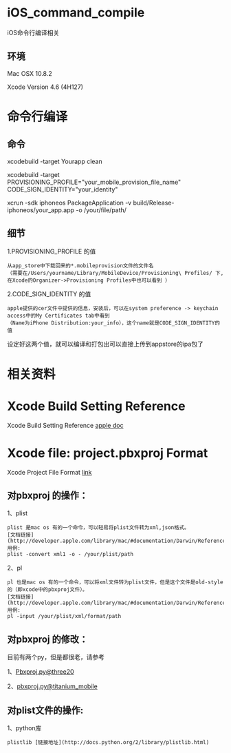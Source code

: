 iOS_command_compile
===================

iOS命令行编译相关

环境
----
Mac OSX 10.8.2

Xcode Version 4.6 (4H127)

命令行编译
=============

命令
----

xcodebuild -target Yourapp clean

xcodebuild -target PROVISIONING_PROFILE="your_mobile_provision_file_name" CODE_SIGN_IDENTITY="your_identity"

xcrun -sdk iphoneos PackageApplication -v build/Release-iphoneos/your_app.app -o /your/file/path/


细节
----

1.PROVISIONING_PROFILE 的值

    从app_store中下载回来的*.mobileprovision文件的文件名
    （需要在/Users/yourname/Library/MobileDevice/Provisioning\ Profiles/ 下,在Xcode的Organizer->Provisioning Profiles中也可以看到 ）

2.CODE_SIGN_IDENTITY 的值

    apple提供的cer文件中提供的信息，安装后，可以在system preference -> keychain access中的My Certificates tab中看到
    （Name为iPhone Distribution:your_info），这个name就是CODE_SIGN_IDENTITY的值

设定好这两个值，就可以编译和打包出可以直接上传到appstore的ipa包了


相关资料
========

Xcode Build Setting Reference
=============================

Xcode Build Setting Reference [apple doc](http://developer.apple.com/library/mac/#documentation/DeveloperTools/Reference/XcodeBuildSettingRef/1-Build_Setting_Reference/build_setting_ref.html)


Xcode file: project.pbxproj Format
==================================

Xcode Project File Format [link](http://www.monobjc.net/index.php?page=xcode-project-file-format)

对pbxproj 的操作：
-----------------
1、plist

    plist 是mac os 有的一个命令，可以轻易将plist文件转为xml,json格式。
    [文档链接](http://developer.apple.com/library/mac/#documentation/Darwin/Reference/ManPages/man1/plutil.1.html)
    用例:
    plist -convert xml1 -o - /your/plist/path
    
2、pl

    pl 也是mac os 有的一个命令，可以将xml文件转为plist文件，但是这个文件是old-style的（即xcode中的pbxproj文件）。
    [文档链接](http://developer.apple.com/library/mac/#documentation/Darwin/Reference/ManPages/man1/pl.1.html)
    用例:
    pl -input /your/plist/xml/format/path
    

对pbxproj 的修改：
-----------------

目前有两个py，但是都很老，请参考

1、[Pbxproj.py@three20](https://github.com/facebook/three20/blob/master/src/scripts/Pbxproj.py)

2、[pbxproj.py@titanium_mobile](https://github.com/appcelerator/titanium_mobile/blob/master/support/iphone/pbxproj.py)


对plist文件的操作:
------------------

1、python库
    
    plistlib [链接地址](http://docs.python.org/2/library/plistlib.html)


